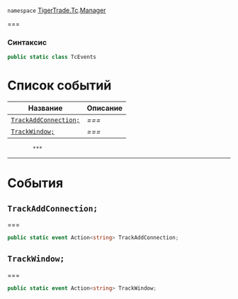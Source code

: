 
`namespace` [TigerTrade.Tc](../../TigerTrade.Tc.md).[Manager](../../TigerTrade.Tc/Manager.md)


===

### Синтаксис
```csharp
public static class TcEvents
```


# Список событий
| Название | Описание |
| --- | --- |
| [`TrackAddConnection;`](#event-trackaddconnection;) | *===* |
| [`TrackWindow;`](#event-trackwindow;) | *===* |




            ***  
 ***  
# События

## `TrackAddConnection;`<a href="event-trackaddconnection;" id="event-trackaddconnection;"></a>
===

```csharp
public static event Action<string> TrackAddConnection;
```

## `TrackWindow;`<a href="event-trackwindow;" id="event-trackwindow;"></a>
===

```csharp
public static event Action<string> TrackWindow;
```

